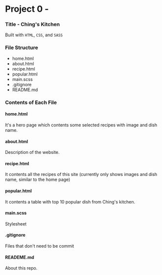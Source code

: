 # Project 0 -

### Title - Ching's Kitchen

Built with `HTML`, `CSS`, and `SASS`

### File Structure

- home.html
- about.html
- recipe.html
- popular.html
- main.scss
- .gitignore
- README.md

### Contents of Each File

#### home.html

It's a hero page which contents some selected recipes with image and dish name.

#### about.html

Description of the website.

#### recipe.html

It contents all the recipes of this site (currently only shows images and dish name, similar to the home page)

#### popular.html

It contents a table with top 10 popular dish from Ching's kitchen.

#### main.scss

Stylesheet

#### .gitignore

Files that don't need to be commit

#### READEME.md

About this repo.
